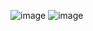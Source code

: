 ![image](https://github.com/user-attachments/assets/55d1e768-dcd0-4b1d-afc7-a01532bdf0ca)
![image](https://github.com/user-attachments/assets/f14381aa-0845-43b1-b4c2-c98a8a3306aa)

